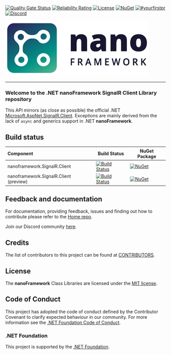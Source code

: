 [![Quality Gate Status](https://sonarcloud.io/api/project_badges/measure?project=nanoframework_nanoframework.SignalR.Client&metric=alert_status)](https://sonarcloud.io/dashboard?id=nanoframework_nanoframework.SignalR.Client) [![Reliability Rating](https://sonarcloud.io/api/project_badges/measure?project=nanoframework_nanoframework.SignalR.Client&metric=reliability_rating)](https://sonarcloud.io/dashboard?id=nanoframework_nanoframework.SignalR.Client) [![License](https://img.shields.io/badge/License-MIT-blue.svg)](LICENSE) [![NuGet](https://img.shields.io/nuget/dt/nanoframework.SignalR.Client.svg?label=NuGet&style=flat&logo=nuget)](https://www.nuget.org/packages/nanoframework.SignalR.Client/) [![#yourfirstpr](https://img.shields.io/badge/first--timers--only-friendly-blue.svg)](https://github.com/nanoframework/Home/blob/main/CONTRIBUTING.md) [![Discord](https://img.shields.io/discord/478725473862549535.svg?logo=discord&logoColor=white&label=Discord&color=7289DA)](https://discord.gg/gCyBu8T)

![nanoFramework logo](https://raw.githubusercontent.com/nanoframework/Home/main/resources/logo/nanoFramework-repo-logo.png)

-----

### Welcome to the .NET **nanoFramework** SignalR Client Library repository

This API mirrors (as close as possible) the official .NET [Microsoft.AspNet.SignalR.Client](https://docs.microsoft.com/en-us/aspnet/core/signalr/dotnet-client). Exceptions are mainly derived from the lack of `async` and generics support in .NET **nanoFramework**.

## Build status

| Component | Build Status | NuGet Package |
|:-|---|---|
| nanoframework.SignalR.Client | [![Build Status](https://dev.azure.com/nanoframework/nanoFramework.SignalR.Client/_apis/build/status/nanoframework.nanoFramework.SignalR.Client?branchName=main)](https://dev.azure.com/nanoframework/nanoFramework.SignalR.Client/_build/latest?definitionId=91&branchName=main) | [![NuGet](https://img.shields.io/nuget/v/nanoframework.SignalR.Client.svg?label=NuGet&style=flat&logo=nuget)](https://www.nuget.org/packages/nanoframework.SignalR.Client/) |
| nanoframework.SignalR.Client (preview) | [![Build Status](https://dev.azure.com/nanoframework/nanoFramework.SignalR.Client/_apis/build/status/nanoframework.nanoFramework.SignalR.Client?branchName=develop)](https://dev.azure.com/nanoframework/nanoFramework.SignalR.Client/_build/latest?definitionId=91&branchName=develop) | [![NuGet](https://img.shields.io/nuget/vpre/nanoframework.SignalR.Client.svg?label=NuGet&style=flat&logo=nuget)](https://www.nuget.org/packages/nanoframework.SignalR.Client/) |

## Feedback and documentation

For documentation, providing feedback, issues and finding out how to contribute please refer to the [Home repo](https://github.com/nanoframework/Home).

Join our Discord community [here](https://discord.gg/gCyBu8T).

## Credits

The list of contributors to this project can be found at [CONTRIBUTORS](https://github.com/nanoframework/Home/blob/main/CONTRIBUTORS.md).

## License

The **nanoFramework** Class Libraries are licensed under the [MIT license](LICENSE.md).

## Code of Conduct

This project has adopted the code of conduct defined by the Contributor Covenant to clarify expected behaviour in our community.
For more information see the [.NET Foundation Code of Conduct](https://dotnetfoundation.org/code-of-conduct).

### .NET Foundation

This project is supported by the [.NET Foundation](https://dotnetfoundation.org).
